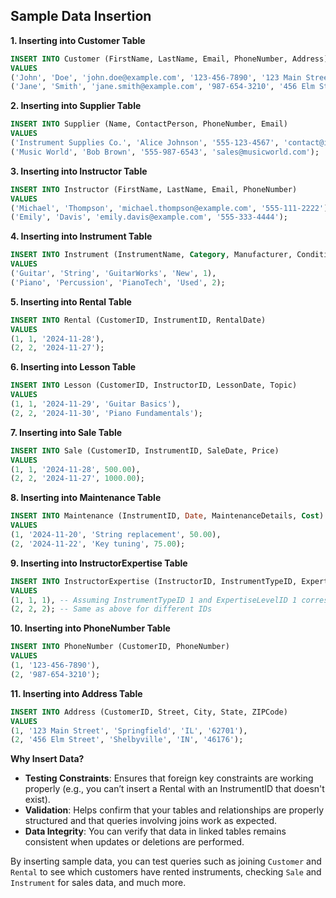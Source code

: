 ## **Sample Data Insertion**

**1. Inserting into Customer Table**

```sql
INSERT INTO Customer (FirstName, LastName, Email, PhoneNumber, Address)
VALUES 
('John', 'Doe', 'john.doe@example.com', '123-456-7890', '123 Main Street'),
('Jane', 'Smith', 'jane.smith@example.com', '987-654-3210', '456 Elm Street');
```

**2. Inserting into Supplier Table**

```sql
INSERT INTO Supplier (Name, ContactPerson, PhoneNumber, Email)
VALUES 
('Instrument Supplies Co.', 'Alice Johnson', '555-123-4567', 'contact@instrumentco.com'),
('Music World', 'Bob Brown', '555-987-6543', 'sales@musicworld.com');
```

**3. Inserting into Instructor Table**

```sql
INSERT INTO Instructor (FirstName, LastName, Email, PhoneNumber)
VALUES 
('Michael', 'Thompson', 'michael.thompson@example.com', '555-111-2222'),
('Emily', 'Davis', 'emily.davis@example.com', '555-333-4444');
```

**4. Inserting into Instrument Table**

```sql
INSERT INTO Instrument (InstrumentName, Category, Manufacturer, Condition, SupplierID)
VALUES 
('Guitar', 'String', 'GuitarWorks', 'New', 1),
('Piano', 'Percussion', 'PianoTech', 'Used', 2);
```

**5. Inserting into Rental Table**

```sql
INSERT INTO Rental (CustomerID, InstrumentID, RentalDate)
VALUES 
(1, 1, '2024-11-28'),
(2, 2, '2024-11-27');
```

**6. Inserting into Lesson Table**

```sql
INSERT INTO Lesson (CustomerID, InstructorID, LessonDate, Topic)
VALUES 
(1, 1, '2024-11-29', 'Guitar Basics'),
(2, 2, '2024-11-30', 'Piano Fundamentals');
```

**7. Inserting into Sale Table**

```sql
INSERT INTO Sale (CustomerID, InstrumentID, SaleDate, Price)
VALUES 
(1, 1, '2024-11-28', 500.00),
(2, 2, '2024-11-27', 1000.00);
```

**8. Inserting into Maintenance Table**

```sql
INSERT INTO Maintenance (InstrumentID, Date, MaintenanceDetails, Cost)
VALUES 
(1, '2024-11-20', 'String replacement', 50.00),
(2, '2024-11-22', 'Key tuning', 75.00);
```

**9. Inserting into InstructorExpertise Table**

```sql
INSERT INTO InstructorExpertise (InstructorID, InstrumentTypeID, ExpertiseLevelID)
VALUES 
(1, 1, 1), -- Assuming InstrumentTypeID 1 and ExpertiseLevelID 1 correspond to specific values
(2, 2, 2); -- Same as above for different IDs
```

**10. Inserting into PhoneNumber Table**

```sql
INSERT INTO PhoneNumber (CustomerID, PhoneNumber)
VALUES 
(1, '123-456-7890'),
(2, '987-654-3210');
```

**11. Inserting into Address Table**

```sql
INSERT INTO Address (CustomerID, Street, City, State, ZIPCode)
VALUES 
(1, '123 Main Street', 'Springfield', 'IL', '62701'),
(2, '456 Elm Street', 'Shelbyville', 'IN', '46176');
```

**Why Insert Data?**

- **Testing Constraints**: Ensures that foreign key constraints are working properly (e.g., you can’t insert a Rental with an InstrumentID that doesn't exist).
- **Validation**: Helps confirm that your tables and relationships are properly structured and that queries involving joins work as expected.
- **Data Integrity**: You can verify that data in linked tables remains consistent when updates or deletions are performed.

By inserting sample data, you can test queries such as joining `Customer` and `Rental` to see which customers have rented instruments, checking `Sale` and `Instrument` for sales data, and much more.
